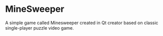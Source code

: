 # MineSweeper
A simple game called Minesweeper created in Qt creator based on classic single-player puzzle video game.
